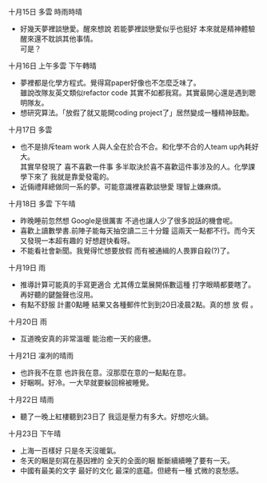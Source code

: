 十月15日 多雲 時雨時晴  
- 好幾天夢裡談戀愛。醒來想說 若能夢裡談戀愛似乎也挺好 本來就是精神體驗 醒來還不耽誤其他事情。  
可是？  

十月16日 上午多雲 下午轉晴
- 夢裡都是化學方程式。覺得寫paper好像也不怎麼乏味了。  
雖說改隊友英文類似refactor code 其實不如都我寫。其實最開心還是遇到聰明隊友。
- 想研究算法。「放假了就又能開coding project了」居然變成一種精神鼓勵。

十月17日 多雲
- 也不是排斥team work 人與人全在於合不合。和化學不合的人team up內耗好大。  
其實早發現了 喜不喜歡一件事 多半取決於喜不喜歡這件事涉及的人。化學課學下來了 我就是靠愛發電的。
- 近倆禮拜總做同一系的夢。可能意識裡喜歡談戀愛 理智上嫌麻煩。 

十月18日 多雲 下午晴
- 昨晚睡前忽然想 Google是很厲害 不過也讓人少了很多說話的機會呢。
- 喜歡上讀數學書.前陣子能每天抽空讀二三十分鐘 這兩天一點都不行。而今天又發現一本超有趣的 好想趕快看呀。
- 不能看社會新聞。我覺得忙想要放假 而有被通緝的人畏罪自殺(?)了。

十月19日 雨
- 推導計算可能真的手寫更適合 尤其傅立葉展開係數這種 打字眼睛都要瞎了。再好聽的鍵盤聲也沒用。 
- 有點不舒服 計畫0點睡 結果又各種郵件忙到到20日凌晨2點。真的想 放 假 。

十月20日 雨
- 互道晚安真的非常溫暖 能治癒一天的疲憊。

十月21日 凜冽的晴雨
- 也許我不在意 也許我在意。沒那麼在意的一點點在意。
- 好睏啊。好冷。一大早就要躲回棉被睡覺。

十月22日 晴雨
- 聽了一晚上紅樓聽到23日了 我這是壓力有多大。好想吃火鍋。

十月23日 下午晴
- 上海一百樣好 只是冬天沒暖氣。
- 冬天的睏是刻寫在基因裡的 全天的全面的睏 斷斷續續睡了要有一天。
- 中國有最美的文字 最好的文化 最深的底蘊。但總有一種 式微的哀愁感。

